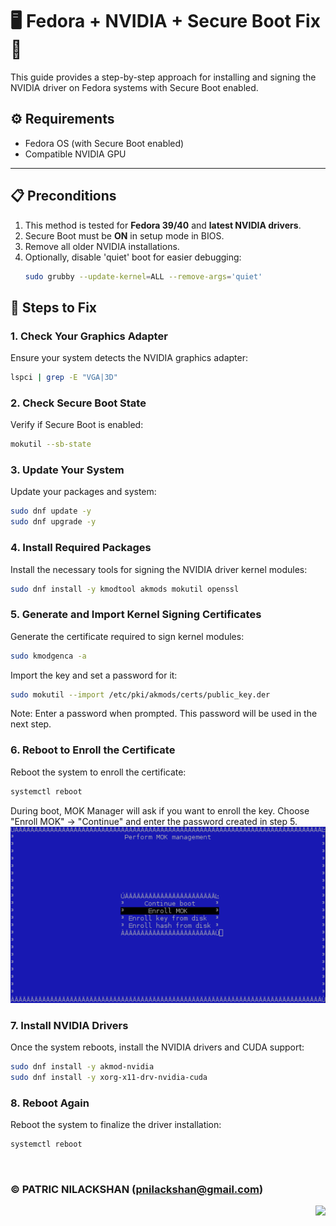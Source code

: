 # 🖥️ Fedora + NVIDIA + Secure Boot Fix 🚀

This guide provides a step-by-step approach for installing and signing the NVIDIA driver on Fedora systems with Secure Boot enabled. 

## ⚙️ Requirements

- Fedora OS (with Secure Boot enabled)
- Compatible NVIDIA GPU

---

## 📋 Preconditions

1. This method is tested for **Fedora 39/40** and **latest NVIDIA drivers**.
2. Secure Boot must be **ON** in setup mode in BIOS.
3. Remove all older NVIDIA installations.
4. Optionally, disable 'quiet' boot for easier debugging:
    ```bash
    sudo grubby --update-kernel=ALL --remove-args='quiet'
    ```

## 🚀 Steps to Fix

### 1. **Check Your Graphics Adapter**

Ensure your system detects the NVIDIA graphics adapter:
```bash
lspci | grep -E "VGA|3D"
```

### 2. Check Secure Boot State
Verify if Secure Boot is enabled:
```bash
mokutil --sb-state
```

### 3. Update Your System
Update your packages and system:
```bash
sudo dnf update -y
sudo dnf upgrade -y
```

### 4. Install Required Packages
Install the necessary tools for signing the NVIDIA driver kernel modules:
```bash
sudo dnf install -y kmodtool akmods mokutil openssl
```

### 5. Generate and Import Kernel Signing Certificates
Generate the certificate required to sign kernel modules:
```bash
sudo kmodgenca -a
```

Import the key and set a password for it:
```bash
sudo mokutil --import /etc/pki/akmods/certs/public_key.der
```
Note: Enter a password when prompted. This password will be used in the next step.

### 6. Reboot to Enroll the Certificate
Reboot the system to enroll the certificate:
```bash
systemctl reboot
```
During boot, MOK Manager will ask if you want to enroll the key. Choose "Enroll MOK" -> "Continue" and enter the password created in step 5.
<img src="https://raw.githubusercontent.com/patricnilackshan/fedora-nvidia-secure-boot-fix/refs/heads/main/images/mok_management.png" width="800">


### 7. Install NVIDIA Drivers
Once the system reboots, install the NVIDIA drivers and CUDA support:
```bash
sudo dnf install -y akmod-nvidia
sudo dnf install -y xorg-x11-drv-nvidia-cuda
```

### 8. Reboot Again
Reboot the system to finalize the driver installation:
```bash
systemctl reboot
```
<br>

### © PATRIC NILACKSHAN (pnilackshan@gmail.com)

<img align="right" src="https://visitor-badge.laobi.icu/badge?page_id=patricnilackshan.fedora-nvidia-secure-boot-fix" />
